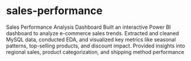 # sales-performance
Sales Performance Analysis Dashboard Built an interactive Power BI dashboard to analyze e-commerce sales trends. Extracted and cleaned MySQL data, conducted EDA, and visualized key metrics like seasonal patterns, top-selling products, and discount impact. Provided insights into regional sales, product categorization, and shipping method performance
